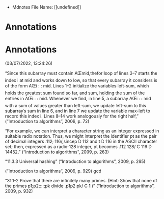 * Mdnotes File Name: [[undefined]]

# Annotations  

# Annotations  
(03/07/2022, 13:24:26)

<span class="highlight" data-annotation="%7B%22attachmentURI%22%3A%22http%3A%2F%2Fzotero.org%2Fusers%2F9491379%2Fitems%2FX4G75MM7%22%2C%22annotationKey%22%3A%22SYVBAT6S%22%2C%22color%22%3A%22%23ffd400%22%2C%22pageLabel%22%3A%2272%22%2C%22position%22%3A%7B%22pageIndex%22%3A92%2C%22rects%22%3A%5B%5B248.16%2C550.713%2C499.173%2C560.956%5D%2C%5B140.64%2C537.753%2C498.985%2C547.996%5D%2C%5B140.64%2C524.793%2C499.288%2C535.036%5D%2C%5B140.64%2C511.833%2C499.037%2C521.825%5D%2C%5B140.64%2C498.873%2C499.184%2C509.116%5D%2C%5B140.639%2C485.913%2C499.186%2C495.905%5D%2C%5B140.64%2C472.953%2C499.223%2C483.196%5D%2C%5B140.64%2C460.113%2C269.44%2C470.356%5D%5D%7D%2C%22citationItem%22%3A%7B%22uris%22%3A%5B%22http%3A%2F%2Fzotero.org%2Fusers%2F9491379%2Fitems%2F7E6KGQXY%22%5D%2C%22locator%22%3A%2272%22%7D%7D">“Since this subarray must contain AŒmid,thefor loop of lines 3–7 starts the index i at mid and works down to low, so that every subarray it considers is of the form AŒi : : mid. Lines 1–2 initialize the variables left-sum, which holds the greatest sum found so far, and sum, holding the sum of the entries in AŒi : : mid. Whenever we find, in line 5, a subarray AŒi : : mid with a sum of values greater than left-sum, we update left-sum to this subarray’s sum in line 6, and in line 7 we update the variable max-left to record this index i. Lines 8–14 work analogously for the right half,”</span> <span class="citation" data-citation="%7B%22citationItems%22%3A%5B%7B%22uris%22%3A%5B%22http%3A%2F%2Fzotero.org%2Fusers%2F9491379%2Fitems%2F7E6KGQXY%22%5D%2C%22locator%22%3A%2272%22%7D%5D%2C%22properties%22%3A%7B%7D%7D">(<span class="citation-item">“Introduction to algorithms”, 2009, p. 72</span>)</span>

<span class="highlight" data-annotation="%7B%22attachmentURI%22%3A%22http%3A%2F%2Fzotero.org%2Fusers%2F9491379%2Fitems%2FX4G75MM7%22%2C%22annotationKey%22%3A%228285ZSWS%22%2C%22color%22%3A%22%23ffd400%22%2C%22pageLabel%22%3A%22263%22%2C%22position%22%3A%7B%22pageIndex%22%3A283%2C%22rects%22%3A%5B%5B300.6%2C516.873%2C507%2C526.865%5D%2C%5B148.68%2C503.913%2C507.122%2C513.905%5D%2C%5B148.68%2C490.953%2C507.12%2C501.196%5D%2C%5B148.679%2C477.993%2C506.995%2C487.985%5D%2C%5B148.679%2C465.033%2C273.639%2C475.276%5D%5D%7D%2C%22citationItem%22%3A%7B%22uris%22%3A%5B%22http%3A%2F%2Fzotero.org%2Fusers%2F9491379%2Fitems%2F7E6KGQXY%22%5D%2C%22locator%22%3A%22263%22%7D%7D">“For example, we can interpret a character string as an integer expressed in suitable radix notation. Thus, we might interpret the identifier pt as the pair of decimal integers .112; 116/,sincep D 112 and t D 116 in the ASCII character set; then, expressed as a radix-128 integer, pt becomes .112 128/ C 116 D 14452.”</span> <span class="citation" data-citation="%7B%22citationItems%22%3A%5B%7B%22uris%22%3A%5B%22http%3A%2F%2Fzotero.org%2Fusers%2F9491379%2Fitems%2F7E6KGQXY%22%5D%2C%22locator%22%3A%22263%22%7D%5D%2C%22properties%22%3A%7B%7D%7D">(<span class="citation-item">“Introduction to algorithms”, 2009, p. 263</span>)</span>

<span class="highlight" data-annotation="%7B%22attachmentURI%22%3A%22http%3A%2F%2Fzotero.org%2Fusers%2F9491379%2Fitems%2FX4G75MM7%22%2C%22annotationKey%22%3A%22MYXVRTMC%22%2C%22color%22%3A%22%23ffd400%22%2C%22pageLabel%22%3A%22265%22%2C%22position%22%3A%7B%22pageIndex%22%3A285%2C%22rects%22%3A%5B%5B148.68%2C563.042%2C270.607%2C576.398%5D%5D%7D%2C%22citationItem%22%3A%7B%22uris%22%3A%5B%22http%3A%2F%2Fzotero.org%2Fusers%2F9491379%2Fitems%2F7E6KGQXY%22%5D%2C%22locator%22%3A%22265%22%7D%7D">“11.3.3 Universal hashing”</span> <span class="citation" data-citation="%7B%22citationItems%22%3A%5B%7B%22uris%22%3A%5B%22http%3A%2F%2Fzotero.org%2Fusers%2F9491379%2Fitems%2F7E6KGQXY%22%5D%2C%22locator%22%3A%22265%22%7D%5D%2C%22properties%22%3A%7B%7D%7D">(<span class="citation-item">“Introduction to algorithms”, 2009, p. 265</span>)</span>

  
<span class="citation" data-citation="%7B%22citationItems%22%3A%5B%7B%22uris%22%3A%5B%22http%3A%2F%2Fzotero.org%2Fusers%2F9491379%2Fitems%2F7E6KGQXY%22%5D%2C%22locator%22%3A%22929%22%7D%5D%2C%22properties%22%3A%7B%7D%7D">(<span class="citation-item">“Introduction to algorithms”, 2009, p. 929</span>)</span> gcd

<span class="highlight" data-annotation="%7B%22attachmentURI%22%3A%22http%3A%2F%2Fzotero.org%2Fusers%2F9491379%2Fitems%2FX4G75MM7%22%2C%22annotationKey%22%3A%226S5WI7DM%22%2C%22color%22%3A%22%23ffd400%22%2C%22pageLabel%22%3A%22932%22%2C%22position%22%3A%7B%22pageIndex%22%3A952%2C%22rects%22%3A%5B%5B140.639%2C373.484%2C168.599%2C383.345%5D%2C%5B140.639%2C360.393%2C499.202%2C370.385%5D%2C%5B140.639%2C346.837%2C320.464%2C357.676%5D%5D%7D%2C%22citationItem%22%3A%7B%22uris%22%3A%5B%22http%3A%2F%2Fzotero.org%2Fusers%2F9491379%2Fitems%2F7E6KGQXY%22%5D%2C%22locator%22%3A%22932%22%7D%7D">“31.1-2 Prove that there are infinitely many primes. (Hint: Show that none of the primes p1;p2;:::;pk divide .p1p2 pk/ C 1.)”</span> <span class="citation" data-citation="%7B%22citationItems%22%3A%5B%7B%22uris%22%3A%5B%22http%3A%2F%2Fzotero.org%2Fusers%2F9491379%2Fitems%2F7E6KGQXY%22%5D%2C%22locator%22%3A%22932%22%7D%5D%2C%22properties%22%3A%7B%7D%7D">(<span class="citation-item">“Introduction to algorithms”, 2009, p. 932</span>)</span>